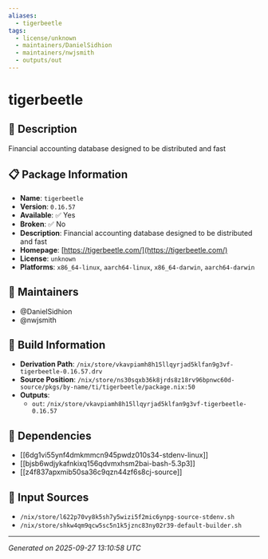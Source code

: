 ```yaml
---
aliases:
  - tigerbeetle
tags:
  - license/unknown
  - maintainers/DanielSidhion
  - maintainers/nwjsmith
  - outputs/out
---
```


# tigerbeetle

## 📝 Description

Financial accounting database designed to be distributed and fast

## 📋 Package Information

- **Name**: `tigerbeetle`
- **Version**: `0.16.57`
- **Available**: ✅ Yes
- **Broken**: ✅ No
- **Description**: Financial accounting database designed to be distributed and fast
- **Homepage**: [https://tigerbeetle.com/](https://tigerbeetle.com/)
- **License**: `unknown`
- **Platforms**: `x86_64-linux`, `aarch64-linux`, `x86_64-darwin`, `aarch64-darwin`
## 👥 Maintainers

- @DanielSidhion
- @nwjsmith


## 🔧 Build Information

- **Derivation Path**: `/nix/store/vkavpiamh8h15llqyrjad5klfan9g3vf-tigerbeetle-0.16.57.drv`
- **Source Position**: `/nix/store/ns30sqxb36k8jrds8z18rv96bpnwc60d-source/pkgs/by-name/ti/tigerbeetle/package.nix:50`
- **Outputs**:
  - `out`:  `/nix/store/vkavpiamh8h15llqyrjad5klfan9g3vf-tigerbeetle-0.16.57`

## 🔗 Dependencies

- [[6dg1vi55ynf4dmkmmcn945pwdz010s34-stdenv-linux]]
- [[bjsb6wdjykafnkixq156qdvmxhsm2bai-bash-5.3p3]]
- [[z4f837apxmib50sa36c9qzn44zf6s8cj-source]]

## 📁 Input Sources

- `/nix/store/l622p70vy8k5sh7y5wizi5f2mic6ynpg-source-stdenv.sh`
- `/nix/store/shkw4qm9qcw5sc5n1k5jznc83ny02r39-default-builder.sh`

---
*Generated on 2025-09-27 13:10:58 UTC*
